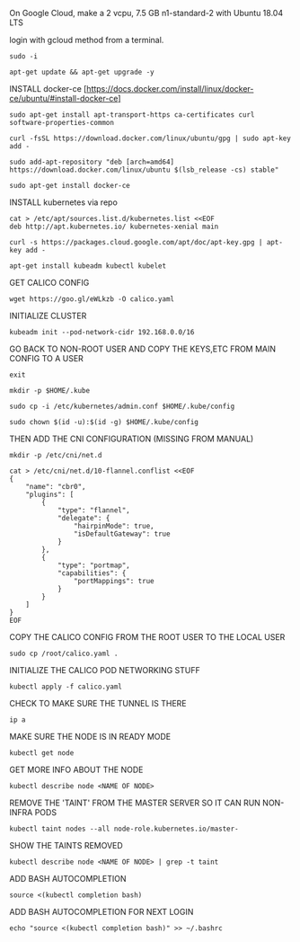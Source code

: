 On Google Cloud, make a 2 vcpu, 7.5 GB n1-standard-2 with Ubuntu 18.04 LTS

login with gcloud method from a terminal.

`sudo -i`

`apt-get update && apt-get upgrade -y`

INSTALL docker-ce [https://docs.docker.com/install/linux/docker-ce/ubuntu/#install-docker-ce]
 
`sudo apt-get install apt-transport-https ca-certificates curl software-properties-common`
    
`curl -fsSL https://download.docker.com/linux/ubuntu/gpg | sudo apt-key add -`

`sudo add-apt-repository "deb [arch=amd64] https://download.docker.com/linux/ubuntu $(lsb_release -cs) stable"`

`sudo apt-get install docker-ce`

INSTALL kubernetes via repo

```
cat > /etc/apt/sources.list.d/kubernetes.list <<EOF
deb http://apt.kubernetes.io/ kubernetes-xenial main
```

`curl -s https://packages.cloud.google.com/apt/doc/apt-key.gpg | apt-key add -`

`apt-get install kubeadm kubectl kubelet`

GET CALICO CONFIG

`wget https://goo.gl/eWLkzb -O calico.yaml`

INITIALIZE CLUSTER

`kubeadm init --pod-network-cidr 192.168.0.0/16`

GO BACK TO NON-ROOT USER AND COPY THE KEYS,ETC FROM MAIN CONFIG TO A USER

`exit`

`mkdir -p $HOME/.kube`

`sudo cp -i /etc/kubernetes/admin.conf $HOME/.kube/config`

`sudo chown $(id -u):$(id -g) $HOME/.kube/config`

THEN ADD THE CNI CONFIGURATION (MISSING FROM MANUAL)

`mkdir -p /etc/cni/net.d`

```
cat > /etc/cni/net.d/10-flannel.conflist <<EOF
{
    "name": "cbr0",
    "plugins": [ 
        {
            "type": "flannel",
            "delegate": {
                "hairpinMode": true,
                "isDefaultGateway": true
            }
        },
        {
            "type": "portmap",
            "capabilities": {
                "portMappings": true
            }
        }
    ]
}
EOF
```
  
COPY THE CALICO CONFIG FROM THE ROOT USER TO THE LOCAL USER

`sudo cp /root/calico.yaml .`

INITIALIZE THE CALICO POD NETWORKING STUFF

`kubectl apply -f calico.yaml`

CHECK TO MAKE SURE THE TUNNEL IS THERE

`ip a`

MAKE SURE THE NODE IS IN READY MODE

`kubectl get node`

GET MORE INFO ABOUT THE NODE

`kubectl describe node <NAME OF NODE>`

REMOVE THE 'TAINT' FROM THE MASTER SERVER SO IT CAN RUN NON-INFRA PODS

`kubectl taint nodes --all node-role.kubernetes.io/master-`

SHOW THE TAINTS REMOVED

`kubectl describe node <NAME OF NODE> | grep -t taint`

ADD BASH AUTOCOMPLETION

`source <(kubectl completion bash)`

ADD BASH AUTOCOMPLETION FOR NEXT LOGIN

`echo "source <(kubectl completion bash)" >> ~/.bashrc`

